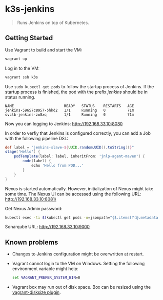 # k3s-jenkins

> Runs Jenkins on top of Kubernetes. 

## Getting Started

Use Vagrant to build and start the VM:

```bash
vagrant up
```

Log in to the VM:

```bash
vagrant ssh k3s
```

Use `sudo kubectl get pods` to follow the startup process of Jenkins. If the startup process is finished, the pod with the prefix _jenkins_ should be in status running.

```
NAME                       READY   STATUS    RESTARTS   AGE
jenkins-59657c8957-bhkd2   1/1     Running   0          71m
svclb-jenkins-zw8xq        1/1     Running   0          71m
```

Now you can logging to Jenkins: <http://192.168.33.10:8080>

In order to verfiy that Jenkins is configured correctly, you can add a Job with the following pipeline DSL:

```groovy
def label = "jenkins-slave-${UUID.randomUUID().toString()}"
stage('Hello') {
    podTemplate(label: label, inheritFrom: 'jnlp-agent-maven') {
        node(label) {
            echo 'Hello from POD...'
        }
    }
}
```

Nexus is started automatically. However, initialization of Nexus might take some time. The Nexus UI can be accessed using the following URL: <http://192.168.33.10:8081/>

Get Nexus Admin password:

```bash
kubectl exec -ti $(kubectl get pods -o=jsonpath="{$.items[?(@.metadata.labels.app=='nexus')].metadata.name}") -- cat /nexus-data/admin.password
```

Sonarqube URL: <http://192.168.33.10:9000>

## Known problems

* Changes to Jenkins configuration might be overwritten at restart.
* Vagrant cannot login to the VM on Windows. Setting the following environment variable might help:

    ```cmd
    set VAGRANT_PREFER_SYSTEM_BIN=0
    ```
* Vagrant box may run out of disk space. Box can be resized using the [vagrant-disksize plugin](https://github.com/sprotheroe/vagrant-disksize).
